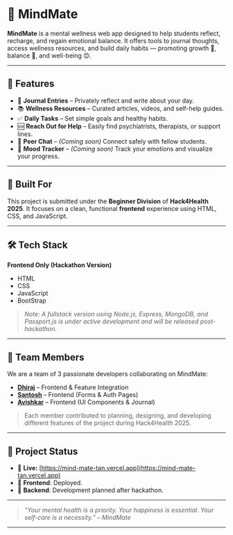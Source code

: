 # 🧠 MindMate

**MindMate** is a mental wellness web app designed to help students reflect, recharge, and regain emotional balance.
It offers tools to journal thoughts, access wellness resources, and build daily habits — promoting growth 💪, balance 🌿, and well-being 😊.

---

## 🚀 Features

- 📓 **Journal Entries** – Privately reflect and write about your day.
- 📚 **Wellness Resources** – Curated articles, videos, and self-help guides.
- ✅ **Daily Tasks** – Set simple goals and healthy habits.
- 🆘 **Reach Out for Help** – Easily find psychiatrists, therapists, or support lines.
- 💬 **Peer Chat** – _(Coming soon)_ Connect safely with fellow students.
- 🌈 **Mood Tracker** – _(Coming soon)_ Track your emotions and visualize your progress.

---

## 🎯 Built For

This project is submitted under the **Beginner Division** of **Hack4Health 2025**.
It focuses on a clean, functional **frontend** experience using HTML, CSS, and JavaScript.

---

## 🛠 Tech Stack

**Frontend Only (Hackathon Version)**

- HTML
- CSS
- JavaScript
- BootStrap
  
> _Note: A fullstack version using Node.js, Express, MongoDB, and Passport.js is under active development and will be released post-hackathon._

---

## 👥 Team Members

We are a team of 3 passionate developers collaborating on MindMate:

- [**Dhiraj**](https://github.com/dhirajdhande19) – Frontend & Feature Integration  
- [**Santosh**](https://github.com/Avishkar1426) – Frontend (Forms & Auth Pages)  
- [**Avishkar**](https://github.com/Sahilganvir123) – Frontend (UI Components & Journal)

> Each member contributed to planning, designing, and developing different features of the project during Hack4Health 2025.

---

## 📌 Project Status

- 🚀 **Live:** [https://mind-mate-tan.vercel.app](https://mind-mate-tan.vercel.app)  
- 🚧 **Frontend**: Deployed.
- 🔧 **Backend**: Development planned after hackathon.
---

> _“Your mental health is a priority. Your happiness is essential. Your self-care is a necessity.” – MindMate_

---
